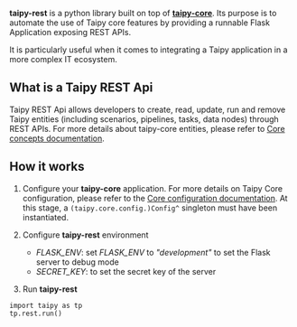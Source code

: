 __taipy-rest__ is a python library built on top of [__taipy-core__](../about.md#taipy-core). Its purpose is to automate the use of Taipy core features by providing a runnable Flask Application exposing REST APIs.

It is particularly useful when it comes to integrating a Taipy application in a more complex IT ecosystem.


## What is a Taipy REST Api

Taipy REST Api allows developers to create, read, update, run and remove Taipy entities (including scenarios, pipelines, tasks, data nodes) through REST APIs. For more details about taipy-core entities, please refer to [Core concepts documentation](../core/concepts/index.md).

## How it works

1. Configure your __taipy-core__ application. For more details on Taipy Core configuration, please refer to the [Core configuration documentation](../core/config/index.md).
At this stage, a `(taipy.core.config.)Config^` singleton must have been instantiated.

2. Configure __taipy-rest__ environment
    - *FLASK_ENV*: set *FLASK_ENV* to _"development"_ to set the Flask server to debug mode
    - *SECRET_KEY*: to set the secret key of the server

3. Run **taipy-rest**

```
import taipy as tp
tp.rest.run()
```
